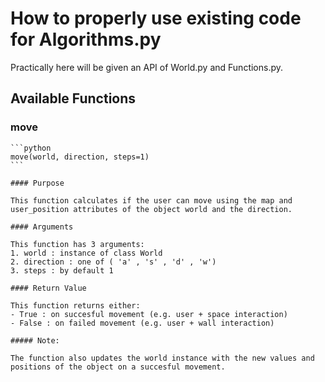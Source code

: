 # Ηow to properly use existing code for Algorithms.py

Practically here will be given an API of World.py and Functions.py.


## Available Functions

### move

    ```python
    move(world, direction, steps=1)
    ```

    #### Purpose

    This function calculates if the user can move using the map and user_position attributes of the object world and the direction.

    #### Arguments

    This function has 3 arguments: 
    1. world : instance of class World
    2. direction : one of ( 'a' , 's' , 'd' , 'w')
    3. steps : by default 1 

    #### Return Value

    This function returns either: 
    - True : on succesful movement (e.g. user + space interaction)
    - False : on failed movement (e.g. user + wall interaction)

    ##### Note:

    The function also updates the world instance with the new values and positions of the object on a succesful movement.



